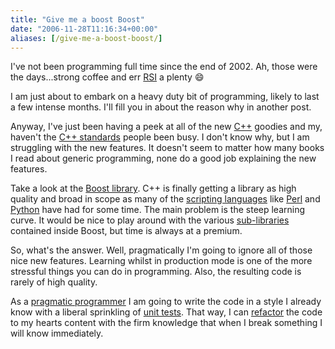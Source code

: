 ```yaml
---
title: "Give me a boost Boost"
date: "2006-11-28T11:16:34+00:00"
aliases: [/give-me-a-boost-boost/]
---
```


I've not been programming full time since the end of 2002. Ah, those were the days...strong coffee and err [RSI](http://web.archive.org/web/20150202123346/http://www.rsi.org.uk/) a plenty :smile:

I am just about to embark on a heavy duty bit of programming, likely to last a few intense months. I'll fill you in about the reason why in another post.

Anyway, I've just been having a peek at all of the new [C++](https://en.wikipedia.org/wiki/C++) goodies and my, haven't the [C++ standards](http://www.open-std.org/jtc1/sc22/wg21/) people been busy. I don't know why, but I am struggling with the new features. It doesn't seem to matter how many books I read about generic programming, none do a good job explaining the new features.

Take a look at the [Boost library](http://www.boost.org/). C++ is finally getting a library as high quality and broad in scope as many of the [scripting languages](https://en.wikipedia.org/wiki/Scripting_programming_language) like [Perl](http://www.perl.org/) and [Python](http://www.python.org/) have had for some time. The main problem is the steep learning curve. It would be nice to play around with the various [sub-libraries](http://www.boost.org/libs/libraries.htm) contained inside Boost, but time is always at a premium.

So, what's the answer. Well, pragmatically I'm going to ignore all of those nice new features. Learning whilst in production mode is one of the more stressful things you can do in programming. Also, the resulting code is rarely of high quality.

As a [pragmatic programmer](http://www.pragmaticprogrammer.com/) I am going to write the code in a style I already know with a liberal sprinkling of [unit tests](http://www.extremeprogramming.org/rules/unittests.html). That way, I can [refactor](http://www.refactoring.com/) the code to my hearts content with the firm knowledge that when I break something I will know immediately.
